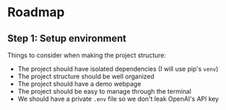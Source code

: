 # Roadmap

## Step 1: Setup environment

Things to consider when making the project structure:

* The project should have isolated dependencies (I will use pip's `venv`)
* The project structure should be well organized
* The project should have a demo webpage
* The project should be easy to manage through the terminal
* We should have a private `.env` file so we don't leak OpenAI's API key

